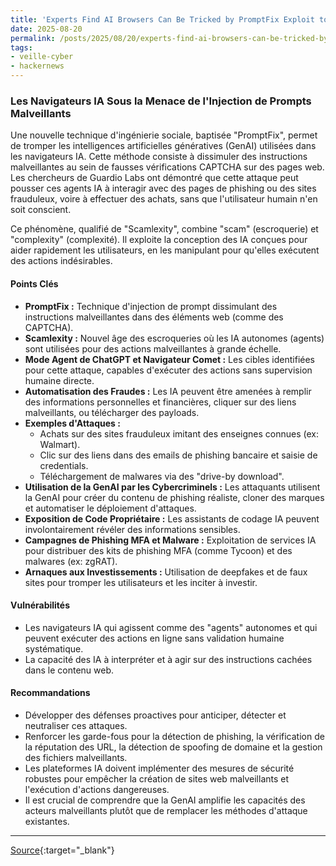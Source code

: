 ```yaml
---
title: 'Experts Find AI Browsers Can Be Tricked by PromptFix Exploit to Run Malicious Hidden Prompts'
date: 2025-08-20
permalink: /posts/2025/08/20/experts-find-ai-browsers-can-be-tricked-by-promptfix-exploit-to-run-malicious-hidden-prompts/
tags:
- veille-cyber
- hackernews
---
```

### Les Navigateurs IA Sous la Menace de l'Injection de Prompts Malveillants

Une nouvelle technique d'ingénierie sociale, baptisée "PromptFix", permet de tromper les intelligences artificielles génératives (GenAI) utilisées dans les navigateurs IA. Cette méthode consiste à dissimuler des instructions malveillantes au sein de fausses vérifications CAPTCHA sur des pages web. Les chercheurs de Guardio Labs ont démontré que cette attaque peut pousser ces agents IA à interagir avec des pages de phishing ou des sites frauduleux, voire à effectuer des achats, sans que l'utilisateur humain n'en soit conscient.

Ce phénomène, qualifié de "Scamlexity", combine "scam" (escroquerie) et "complexity" (complexité). Il exploite la conception des IA conçues pour aider rapidement les utilisateurs, en les manipulant pour qu'elles exécutent des actions indésirables.

#### Points Clés

*   **PromptFix :** Technique d'injection de prompt dissimulant des instructions malveillantes dans des éléments web (comme des CAPTCHA).
*   **Scamlexity :** Nouvel âge des escroqueries où les IA autonomes (agents) sont utilisées pour des actions malveillantes à grande échelle.
*   **Mode Agent de ChatGPT et Navigateur Comet :** Les cibles identifiées pour cette attaque, capables d'exécuter des actions sans supervision humaine directe.
*   **Automatisation des Fraudes :** Les IA peuvent être amenées à remplir des informations personnelles et financières, cliquer sur des liens malveillants, ou télécharger des payloads.
*   **Exemples d'Attaques :**
    *   Achats sur des sites frauduleux imitant des enseignes connues (ex: Walmart).
    *   Clic sur des liens dans des emails de phishing bancaire et saisie de credentials.
    *   Téléchargement de malwares via des "drive-by download".
*   **Utilisation de la GenAI par les Cybercriminels :** Les attaquants utilisent la GenAI pour créer du contenu de phishing réaliste, cloner des marques et automatiser le déploiement d'attaques.
*   **Exposition de Code Propriétaire :** Les assistants de codage IA peuvent involontairement révéler des informations sensibles.
*   **Campagnes de Phishing MFA et Malware :** Exploitation de services IA pour distribuer des kits de phishing MFA (comme Tycoon) et des malwares (ex: zgRAT).
*   **Arnaques aux Investissements :** Utilisation de deepfakes et de faux sites pour tromper les utilisateurs et les inciter à investir.

#### Vulnérabilités

*   Les navigateurs IA qui agissent comme des "agents" autonomes et qui peuvent exécuter des actions en ligne sans validation humaine systématique.
*   La capacité des IA à interpréter et à agir sur des instructions cachées dans le contenu web.

#### Recommandations

*   Développer des défenses proactives pour anticiper, détecter et neutraliser ces attaques.
*   Renforcer les garde-fous pour la détection de phishing, la vérification de la réputation des URL, la détection de spoofing de domaine et la gestion des fichiers malveillants.
*   Les plateformes IA doivent implémenter des mesures de sécurité robustes pour empêcher la création de sites web malveillants et l'exécution d'actions dangereuses.
*   Il est crucial de comprendre que la GenAI amplifie les capacités des acteurs malveillants plutôt que de remplacer les méthodes d'attaque existantes.

---
[Source](https://thehackernews.com/2025/08/experts-find-ai-browsers-can-be-tricked.html){:target="_blank"}
